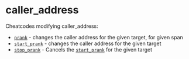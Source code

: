 # caller_address

Cheatcodes modifying caller_address:

* [`prank`](./prank.md) - changes the caller address for the given target, for given span
* [`start_prank`](./start_prank.md) - changes the caller address for the given target
* [`stop_prank`](./stop_prank.md) - Cancels the [`start_prank`](./start_prank.md) for the given target
